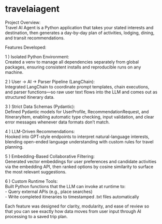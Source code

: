 # travelaiagent
Project Overview: <br>
Travel AI Agent is a Python application that takes your stated interests and destination, then generates a day-by-day plan of activities, lodging, dining, and transit recommendations.

Features Developed:

1 ) Isolated Python Environment: <br>
    Created a venv to manage all dependencies separately from global packages, ensuring consistent installs and reproducible runs on any machine.

2 ) User → AI → Parser Pipeline (LangChain): <br>
    Integrated LangChain to coordinate prompt templates, chain executions, and parser functions—so raw user text flows into the LLM and comes out as structured itinerary data.

3 ) Strict Data Schemas (Pydantic): <br>
    Defined Pydantic models for UserProfile, RecommendationRequest, and ItineraryItem, enabling automatic type checking, input validation, and clear error messages whenever data formats don’t match.

4 ) LLM-Driven Recommendations: <br>
    Hooked into GPT-style endpoints to interpret natural-language interests, blending open-ended language understanding with custom rules for travel planning.

5 ) Embedding-Based Collaborative Filtering: <br>
    Generated vector embeddings for user preferences and candidate activities via the embedding API, then ranked options by cosine similarity to surface the most relevant suggestions.

6 ) Custom Runtime Tools: <br>
    Built Python functions that the LLM can invoke at runtime to: <br>
         - Query external APIs (e.g., place searches) <br>
         - Write completed itineraries to timestamped .txt files automatically

Each feature was designed for clarity, modularity, and ease of review so that you can see exactly how data moves from user input through AI processing to a saved trip plan.
